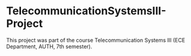 # TelecommunicationSystemsIII-Project
This project was part of the course Telecommunication Systems III (ECE Department, AUTH, 7th semester).
